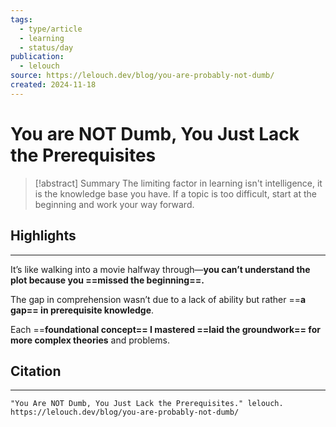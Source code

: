 ```yaml
---
tags:
  - type/article
  - learning
  - status/day
publication:
  - lelouch
source: https://lelouch.dev/blog/you-are-probably-not-dumb/
created: 2024-11-18
---
```

# You are NOT Dumb, You Just Lack the Prerequisites

> [!abstract] Summary
> The limiting factor in learning isn't intelligence, it is the knowledge base you have. If a topic is too difficult, start at the beginning and work your way forward. 
## Highlights
---
It’s like walking into a movie halfway through—**you can’t understand the plot because you ==missed the beginning==.**

The gap in comprehension wasn’t due to a lack of ability but rather ==**a gap== in prerequisite knowledge**.

Each ==**foundational concept== I mastered ==laid the groundwork== for more complex theories** and problems.
## Citation
---
```
"You Are NOT Dumb, You Just Lack the Prerequisites." lelouch. https://lelouch.dev/blog/you-are-probably-not-dumb/
```
